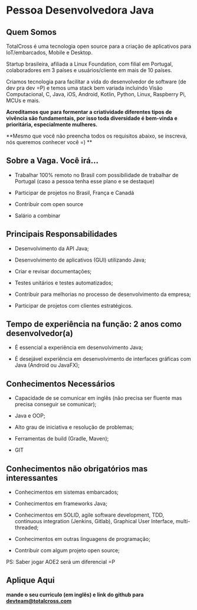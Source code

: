 
# Pessoa Desenvolvedora Java

## Quem Somos

TotalCross é uma tecnologia open source para a criação de aplicativos para IoT/embarcados, Mobile e Desktop.

Startup brasileira, afiliada a Linux Foundation, com filial em Portugal, colaboradores em 3 países e usuários/cliente em mais de 10 países.

Criamos tecnologia para facilitar a vida do desenvolvedor de software (de dev pra dev =P) e temos uma stack bem variada incluindo Visão Computacional, C, Java, iOS, Android, Kotlin, Python, Linux, Raspberry Pi, MCUs e mais.

**Acreditamos que para formentar a criatividade diferentes tipos de vivência são fundamentais, por isso toda diversidade é bem-vinda e prioritária, especialmente mulheres.**

**Mesmo que você não preencha todos os requisitos abaixo, se inscreva, nós queremos conhecer você =) **

## Sobre a Vaga. Você irá...

* Trabalhar 100% remoto no Brasil com possibilidade de trabalhar de Portugal (caso a pessoa tenha esse plano e se destaque)

* Participar de projetos no Brasil, França e Canadá

* Contribuir com open source

* Salário a combinar

## Principais Responsabilidades

* Desenvolvimento da API Java;

* Desenvolvimento de aplicativos (GUI) utilizando Java;

* Criar e revisar documentações;

* Testes unitários e testes automatizados;

* Contribuir para melhorias no processo de desenvolvimento da empresa;

* Participar de projetos com clientes estratégicos.

## Tempo de experiência na função: 2 anos como desenvolvedor(a)

* É essencial a experiência em desenvolvimento Java;

* É desejável experiência em desenvolvimento de interfaces gráficas com Java (Android ou JavaFX);

## Conhecimentos Necessários

* Capacidade de se comunicar em inglês (não precisa ser fluente mas precisa conseguir se comunicar);

* Java e OOP;

* Alto grau de iniciativa e resolução de problemas;

* Ferramentas de build (Gradle, Maven);

* GIT

## Conhecimentos não obrigatórios mas interessantes

* Conhecimentos em sistemas embarcados;

* Conhecimentos em frameworks Java;

* Conhecimentos em SOLID, agile software development, TDD, continuous integration (Jenkins, Gitlab), Graphical User Interface, multi-threaded;

* Conhecimentos em outras linguagens de programação;

* Contribuir com algum projeto open source;

PS: Saber jogar AOE2 será um diferencial =P

## Aplique Aqui

**mande o seu curriculo (em inglês) e link do github para devteam@totalcross.com**
